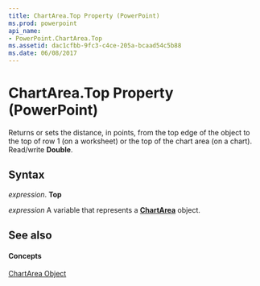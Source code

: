 ```yaml
---
title: ChartArea.Top Property (PowerPoint)
ms.prod: powerpoint
api_name:
- PowerPoint.ChartArea.Top
ms.assetid: dac1cfbb-9fc3-c4ce-205a-bcaad54c5b88
ms.date: 06/08/2017
---
```



# ChartArea.Top Property (PowerPoint)

Returns or sets the distance, in points, from the top edge of the object to the top of row 1 (on a worksheet) or the top of the chart area (on a chart). Read/write  **Double**.


## Syntax

 _expression_. **Top**

 _expression_ A variable that represents a **[ChartArea](chartarea-object-powerpoint.md)** object.


## See also


#### Concepts


[ChartArea Object](chartarea-object-powerpoint.md)

